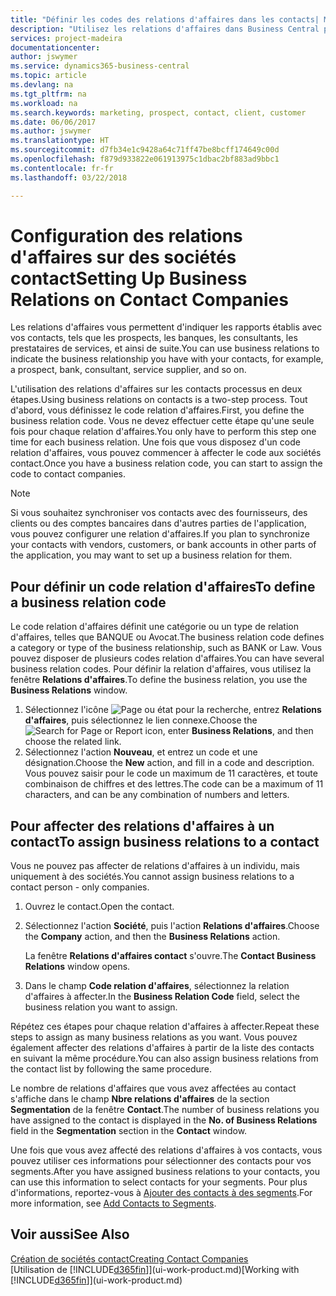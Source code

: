 ```yaml
---
title: "Définir les codes des relations d'affaires dans les contacts| Microsoft Docs"
description: "Utilisez les relations d'affaires dans Business Central pour vous aider avec le marketing et désigner les rapports établis avec vos prospects, clients, notamment les banques ou les prestataires de services."
services: project-madeira
documentationcenter: 
author: jswymer
ms.service: dynamics365-business-central
ms.topic: article
ms.devlang: na
ms.tgt_pltfrm: na
ms.workload: na
ms.search.keywords: marketing, prospect, contact, client, customer
ms.date: 06/06/2017
ms.author: jswymer
ms.translationtype: HT
ms.sourcegitcommit: d7fb34e1c9428a64c71ff47be8bcff174649c00d
ms.openlocfilehash: f879d933822e061913975c1dbac2bf883ad9bbc1
ms.contentlocale: fr-fr
ms.lasthandoff: 03/22/2018

---
```

# <a name="setting-up-business-relations-on-contact-companies"></a><span data-ttu-id="d9b79-103">Configuration des relations d'affaires sur des sociétés contact</span><span class="sxs-lookup"><span data-stu-id="d9b79-103">Setting Up Business Relations on Contact Companies</span></span>
<span data-ttu-id="d9b79-104">Les relations d'affaires vous permettent d'indiquer les rapports établis avec vos contacts, tels que les prospects, les banques, les consultants, les prestataires de services, et ainsi de suite.</span><span class="sxs-lookup"><span data-stu-id="d9b79-104">You can use business relations to indicate the business relationship you have with your contacts, for example, a prospect, bank, consultant, service supplier, and so on.</span></span>

<span data-ttu-id="d9b79-105">L'utilisation des relations d'affaires sur les contacts processus en deux étapes.</span><span class="sxs-lookup"><span data-stu-id="d9b79-105">Using business relations on contacts is a two-step process.</span></span> <span data-ttu-id="d9b79-106">Tout d'abord, vous définissez le code relation d'affaires.</span><span class="sxs-lookup"><span data-stu-id="d9b79-106">First, you define the business relation code.</span></span> <span data-ttu-id="d9b79-107">Vous ne devez effectuer cette étape qu'une seule fois pour chaque relation d'affaires.</span><span class="sxs-lookup"><span data-stu-id="d9b79-107">You only have to perform this step one time for each business relation.</span></span> <span data-ttu-id="d9b79-108">Une fois que vous disposez d'un code relation d'affaires, vous pouvez commencer à affecter le code aux sociétés contact.</span><span class="sxs-lookup"><span data-stu-id="d9b79-108">Once you have a business relation code, you can start to assign the code to contact companies.</span></span>

> [!NOTE]  
>   <span data-ttu-id="d9b79-109">Si vous souhaitez synchroniser vos contacts avec des fournisseurs, des clients ou des comptes bancaires dans d'autres parties de l'application, vous pouvez configurer une relation d'affaires.</span><span class="sxs-lookup"><span data-stu-id="d9b79-109">If you plan to synchronize your contacts with vendors, customers, or bank accounts in other parts of the application, you may want to set up a business relation for them.</span></span>

## <a name="to-define-a-business-relation-code"></a><span data-ttu-id="d9b79-110">Pour définir un code relation d'affaires</span><span class="sxs-lookup"><span data-stu-id="d9b79-110">To define a business relation code</span></span>
<span data-ttu-id="d9b79-111">Le code relation d'affaires définit une catégorie ou un type de relation d'affaires, telles que BANQUE ou Avocat.</span><span class="sxs-lookup"><span data-stu-id="d9b79-111">The business relation code defines a category or type of the business relationship, such as BANK or Law.</span></span> <span data-ttu-id="d9b79-112">Vous pouvez disposer de plusieurs codes relation d'affaires.</span><span class="sxs-lookup"><span data-stu-id="d9b79-112">You can have several business relation codes.</span></span> <span data-ttu-id="d9b79-113">Pour définir la relation d'affaires, vous utilisez la fenêtre **Relations d'affaires**.</span><span class="sxs-lookup"><span data-stu-id="d9b79-113">To define the business relation, you use the **Business Relations** window.</span></span>

1. <span data-ttu-id="d9b79-114">Sélectionnez l'icône ![Page ou état pour la recherche](media/ui-search/search_small.png "Page ou état pour la recherche"), entrez **Relations d'affaires**, puis sélectionnez le lien connexe.</span><span class="sxs-lookup"><span data-stu-id="d9b79-114">Choose the ![Search for Page or Report](media/ui-search/search_small.png "Search for Page or Report icon") icon, enter **Business Relations**, and then choose the related link.</span></span>
2. <span data-ttu-id="d9b79-115">Sélectionnez l'action **Nouveau**, et entrez un code et une désignation.</span><span class="sxs-lookup"><span data-stu-id="d9b79-115">Choose the **New** action, and fill in a code and description.</span></span> <span data-ttu-id="d9b79-116">Vous pouvez saisir pour le code un maximum de 11 caractères, et toute combinaison de chiffres et des lettres.</span><span class="sxs-lookup"><span data-stu-id="d9b79-116">The code can be a maximum of 11 characters, and can be any combination of numbers and letters.</span></span>

## <a name="AssignBusRelContact"></a> <span data-ttu-id="d9b79-117">Pour affecter des relations d'affaires à un contact</span><span class="sxs-lookup"><span data-stu-id="d9b79-117">To assign business relations to a contact</span></span>
<span data-ttu-id="d9b79-118">Vous ne pouvez pas affecter de relations d'affaires à un individu, mais uniquement à des sociétés.</span><span class="sxs-lookup"><span data-stu-id="d9b79-118">You cannot assign business relations to a contact person - only companies.</span></span>

1. <span data-ttu-id="d9b79-119">Ouvrez le contact.</span><span class="sxs-lookup"><span data-stu-id="d9b79-119">Open the contact.</span></span>
2. <span data-ttu-id="d9b79-120">Sélectionnez l'action **Société**, puis l'action **Relations d'affaires**.</span><span class="sxs-lookup"><span data-stu-id="d9b79-120">Choose the **Company** action, and then the **Business Relations** action.</span></span>

    <span data-ttu-id="d9b79-121">La fenêtre **Relations d'affaires contact** s'ouvre.</span><span class="sxs-lookup"><span data-stu-id="d9b79-121">The **Contact Business Relations** window opens.</span></span>
3. <span data-ttu-id="d9b79-122">Dans le champ **Code relation d'affaires**, sélectionnez la relation d'affaires à affecter.</span><span class="sxs-lookup"><span data-stu-id="d9b79-122">In the **Business Relation Code** field, select the business relation you want to assign.</span></span>

<span data-ttu-id="d9b79-123">Répétez ces étapes pour chaque relation d'affaires à affecter.</span><span class="sxs-lookup"><span data-stu-id="d9b79-123">Repeat these steps to assign as many business relations as you want.</span></span> <span data-ttu-id="d9b79-124">Vous pouvez également affecter des relations d'affaires à partir de la liste des contacts en suivant la même procédure.</span><span class="sxs-lookup"><span data-stu-id="d9b79-124">You can also assign business relations from the contact list by following the same procedure.</span></span>

<span data-ttu-id="d9b79-125">Le nombre de relations d'affaires que vous avez affectées au contact s'affiche dans le champ **Nbre relations d'affaires** de la section **Segmentation** de la fenêtre **Contact**.</span><span class="sxs-lookup"><span data-stu-id="d9b79-125">The number of business relations you have assigned to the contact is displayed in the **No. of Business Relations** field in the **Segmentation** section in the **Contact** window.</span></span>

<span data-ttu-id="d9b79-126">Une fois que vous avez affecté des relations d'affaires à vos contacts, vous pouvez utiliser ces informations pour sélectionner des contacts pour vos segments.</span><span class="sxs-lookup"><span data-stu-id="d9b79-126">After you have assigned business relations to your contacts, you can use this information to select contacts for your segments.</span></span> <span data-ttu-id="d9b79-127">Pour plus d'informations, reportez-vous à [Ajouter des contacts à des segments](marketing-add-contact-segment.md).</span><span class="sxs-lookup"><span data-stu-id="d9b79-127">For more information, see [Add Contacts to Segments](marketing-add-contact-segment.md).</span></span>

## <a name="see-also"></a><span data-ttu-id="d9b79-128">Voir aussi</span><span class="sxs-lookup"><span data-stu-id="d9b79-128">See Also</span></span>
[<span data-ttu-id="d9b79-129">Création de sociétés contact</span><span class="sxs-lookup"><span data-stu-id="d9b79-129">Creating Contact Companies</span></span>](marketing-create-contact-companies.md)  
<span data-ttu-id="d9b79-130">[Utilisation de [!INCLUDE[d365fin](includes/d365fin_md.md)]](ui-work-product.md)</span><span class="sxs-lookup"><span data-stu-id="d9b79-130">[Working with [!INCLUDE[d365fin](includes/d365fin_md.md)]](ui-work-product.md)</span></span>

